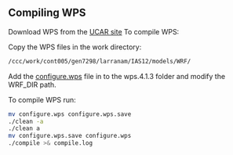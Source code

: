 ## Compiling WPS

Download WPS from the [UCAR site](https://www2.mmm.ucar.edu/wrf/users/download/get_source.html)
To compile WPS:

Copy the WPS files in the work directory:

```bash
/ccc/work/cont005/gen7298/larranam/IAS12/models/WRF/
```

Add the [configure.wps](configure.wps) file in to the wps.4.1.3 folder and modify the WRF_DIR path.

To compile WPS run:

```bash
mv configure.wps configure.wps.save
./clean -a
./clean a
mv configure.wps.save configure.wps
./compile >& compile.log
```

